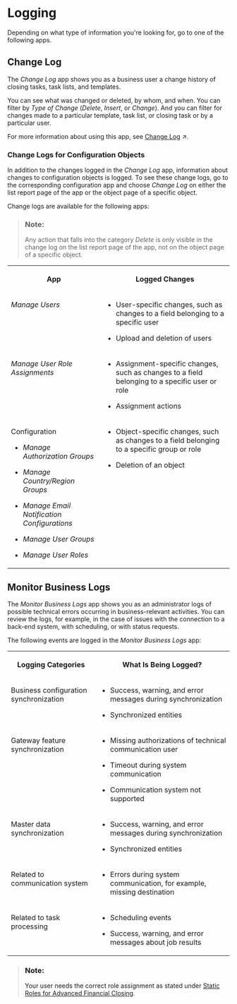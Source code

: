 <!-- loio57375b87280a4ae8bfe2f622e2c2cbf4 -->

# Logging

Depending on what type of information you're looking for, go to one of the following apps.



<a name="loio57375b87280a4ae8bfe2f622e2c2cbf4__section_bzs_cbs_kjb"/>

## Change Log

The *Change Log* app shows you as a business user a change history of closing tasks, task lists, and templates.

You can see what was changed or deleted, by whom, and when. You can filter by *Type of Change* \(*Delete*, *Insert*, or *Change*\). And you can filter for changes made to a particular template, task list, or closing task or by a particular user.

For more information about using this app, see [Change Log](https://help.sap.com/viewer/b3f5b9cf1ab7498fad5b6f297013d65a/SHIP/en-US/e08df37697ed4d8c8b3e4826c203dc6e.html "") :arrow_upper_right:.



### Change Logs for Configuration Objects

In addition to the changes logged in the *Change Log* app, information about changes to configuration objects is logged. To see these change logs, go to the corresponding configuration app and choose *Change Log* on either the list report page of the app or the object page of a specific object.

Change logs are available for the following apps:

> ### Note:  
> Any action that falls into the category *Delete* is only visible in the change log on the list report page of the app, not on the object page of a specific object.


<table>
<tr>
<th valign="top">

App



</th>
<th valign="top">

Logged Changes



</th>
</tr>
<tr>
<td valign="top">

*Manage Users*



</td>
<td valign="top">

-   User-specific changes, such as changes to a field belonging to a specific user

-   Upload and deletion of users




</td>
</tr>
<tr>
<td valign="top">

*Manage User Role Assignments*



</td>
<td valign="top">

-   Assignment-specific changes, such as changes to a field belonging to a specific user or role

-   Assignment actions




</td>
</tr>
<tr>
<td valign="top">

Configuration

-   *Manage Authorization Groups*

-   *Manage Country/Region Groups*

-   *Manage Email Notification Configurations*

-   *Manage User Groups*

-   *Manage User Roles*




</td>
<td valign="top">

-   Object-specific changes, such as changes to a field belonging to a specific group or role

-   Deletion of an object




</td>
</tr>
</table>



<a name="loio57375b87280a4ae8bfe2f622e2c2cbf4__section_sjl_f2d_mjb"/>

## Monitor Business Logs

The *Monitor Business Logs* app shows you as an administrator logs of possible technical errors occurring in business-relevant activities. You can review the logs, for example, in the case of issues with the connection to a back-end system, with scheduling, or with status requests.

The following events are logged in the *Monitor Business Logs* app:

<a name="loio57375b87280a4ae8bfe2f622e2c2cbf4__table_pyp_nhg_dqb"/>


<table>
<tr>
<th valign="top">

Logging Categories



</th>
<th valign="top">

What Is Being Logged?



</th>
</tr>
<tr>
<td valign="top">

Business configuration synchronization



</td>
<td valign="top">

-   Success, warning, and error messages during synchronization

-   Synchronized entities




</td>
</tr>
<tr>
<td valign="top">

Gateway feature synchronization



</td>
<td valign="top">

-   Missing authorizations of technical communication user

-   Timeout during system communication

-   Communication system not supported




</td>
</tr>
<tr>
<td valign="top">

Master data synchronization



</td>
<td valign="top">

-   Success, warning, and error messages during synchronization

-   Synchronized entities




</td>
</tr>
<tr>
<td valign="top">

Related to communication system



</td>
<td valign="top">

-   Errors during system communication, for example, missing destination




</td>
</tr>
<tr>
<td valign="top">

Related to task processing



</td>
<td valign="top">

-   Scheduling events

-   Success, warning, and error messages about job results




</td>
</tr>
</table>

> ### Note:  
> Your user needs the correct role assignment as stated under [Static Roles for Advanced Financial Closing](../User-Management/static-roles-for-advanced-financial-closing-b92a241.md).

